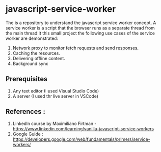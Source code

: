 # javascript-service-worker

The is a repository to understand the javascript service worker concept.
A service worker is a script that the browser runs as a separate thread from the main thread
It this small project the following use cases of the service worker are demonstrated:
1. Network proxy to monitor fetch requests and send responses.
2. Caching the resources.
3. Delivering offline content.
4. Background sync

## Prerequisites

1. Any text editor (I used Visual Studio Code)
2. A server (I used thr live server in VSCode)

## References :
1. LinkedIn course by Maximiliano Firtman - https://www.linkedin.com/learning/vanilla-javascript-service-workers
2. Google Guide : https://developers.google.com/web/fundamentals/primers/service-workers/

